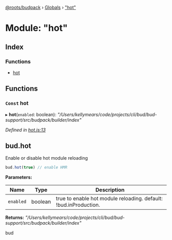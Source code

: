 [@roots/budpack](../README.md) › [Globals](../globals.md) › ["hot"](_hot_.md)

# Module: "hot"

## Index

### Functions

* [hot](_hot_.md#const-hot)

## Functions

### `Const` hot

▸ **hot**(`enabled`: boolean): *"/Users/kellymears/code/projects/cli/bud/bud-support/src/budpack/builder/index"*

*Defined in [hot.js:13](https://github.com/roots/bud-support/blob/5f43850/src/budpack/builder/api/hot.js#L13)*

## bud.hot

Enable or disable hot module reloading

```js
bud.hot(true) // enable HMR
```

**Parameters:**

Name | Type | Description |
------ | ------ | ------ |
`enabled` | boolean | true to enable hot module reloading. default: !bud.inProduction. |

**Returns:** *"/Users/kellymears/code/projects/cli/bud/bud-support/src/budpack/builder/index"*

bud
